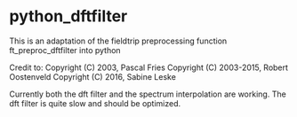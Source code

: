 # python_dftfilter
This is an adaptation of the fieldtrip preprocessing function ft_preproc_dftfilter into python

Credit to:
Copyright (C) 2003, Pascal Fries
Copyright (C) 2003-2015, Robert Oostenveld
Copyright (C) 2016, Sabine Leske

Currently both the dft filter and the spectrum interpolation are working.
The dft filter is quite slow and should be optimized.
